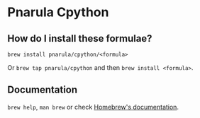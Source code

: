 # Pnarula Cpython

## How do I install these formulae?
`brew install pnarula/cpython/<formula>`

Or `brew tap pnarula/cpython` and then `brew install <formula>`.

## Documentation
`brew help`, `man brew` or check [Homebrew's documentation](https://docs.brew.sh).
